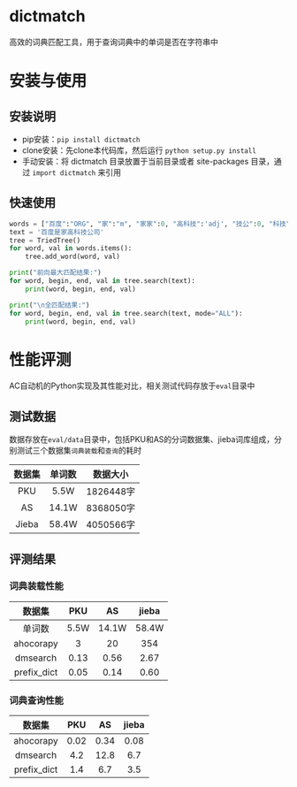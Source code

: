 # dictmatch
高效的词典匹配工具，用于查询词典中的单词是否在字符串中

# 安装与使用
## 安装说明
- pip安装：`pip install dictmatch`
- clone安装：先clone本代码库，然后运行 `python setup.py install`
- 手动安装：将 dictmatch 目录放置于当前目录或者 site-packages 目录，通过 `import dictmatch` 来引用

## 快速使用
```Python
words = ["百度":"ORG", "家":"m", "家家":0, "高科技":'adj', "技公":0, "科技":"n", "科技公司":'n'}
text = '百度是家高科技公司'
tree = TriedTree()
for word, val in words.items():
    tree.add_word(word, val)

print("前向最大匹配结果:")
for word, begin, end, val in tree.search(text):
    print(word, begin, end, val)

print("\n全匹配结果:")
for word, begin, end, val in tree.search(text, mode="ALL"):
    print(word, begin, end, val)
```


# 性能评测
AC自动机的Python实现及其性能对比，相关测试代码存放于`eval`目录中

## 测试数据
数据存放在`eval/data`目录中，包括PKU和AS的分词数据集、jieba词库组成，分别测试三个数据集`词典装载`和`查询`的耗时

| 数据集 | 单词数 |  数据大小  |
| :----: | :----: | :--------: |
|  PKU   | 5.5W  | 1826448字  |
|   AS   | 14.1W | 8368050字 |
| Jieba  | 58.4W | 4050566字  |

## 评测结果
### 词典装载性能
|       数据集       |       PKU       |       AS       |    jieba     |
| :--------------: | :-------------: | :------------: | :----------: |
|    单词数    | 5.5W | 14.1W  | 58.4W |
|    ahocorapy    | 3 | 20  | 354 |
|    dmsearch    | 0.13 | 0.56  | 2.67 |
| prefix_dict |   0.05 |  0.14 | 0.60 |



### 词典查询性能

|       数据集       |       PKU       |       AS       |    jieba     |
| :--------------: | :-------------: | :------------: | :----------: |
|    ahocorapy    | 0.02 | 0.34  | 0.08 |
|    dmsearch    | 4.2 | 12.8  | 6.7 |
| prefix_dict |   1.4 |  6.7  | 3.5 |
